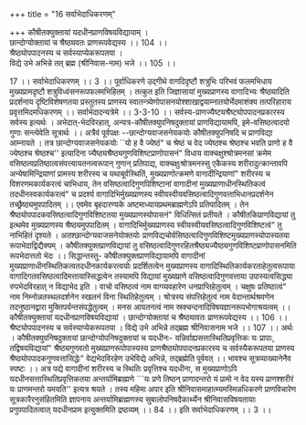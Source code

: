 +++
title = "16 सर्वाभेदाधिकरणम्"

+++
कौषीतक्युक्तायां यदधीनप्राणविषयविद्यायाम् ।  
छान्दोग्योक्तायां च श्रैष्ठ्यवतः प्राणरूपवेद्यस्य ।। 104 ।।  
श्रैष्ठ्योपपादनस्य च सर्वस्याप्येकरूपतया ।   
विद्ये उभे अभिन्ने तत् ब्रह्म (श्रीनिवास-नाम) भजे ।। 105 ।।  
  
17 ।। सर्वाभेदाधिकरणम् ।। 3 ।। पूर्वाधिकरणे उद्गीथे वागदिदृष्टौ शत्रुभिः परिभवं फलमभिधाय मुख्यप्रामदृष्टौ शत्रुविध्वंसनरूपफलमभिहितम् । तत्कुत इति जिज्ञासायां मुख्यप्राणस्य वागादिभ्यः श्रैष्ठ्यादिति प्रदर्शनाय दृष्टिविशेषणतया प्रस्तुतस्य प्राणस्य स्वातन्त्र्येणोपासनयोश्शाखाद्वयाम्नातयोर्भेदमाशंक्य तत्परिहाराय प्रवृत्तमिदमधिकरणम् ।। सर्वाभेदादन्यत्रेमे ।। 3-3-10 ।। सर्वस्य-प्राणज्यैष्ट्यश्रैष्ट्योपपादनप्रकारस्य सर्वस्य इत्यर्थः । अभेदात्-भेदविरहात्, अन्यत्र-कौषीतक्युपनिषदुक्तायां प्राणविद्यायामपि, इमे-वसिष्ठत्वादयो गुणाः सन्त्येवेति सूत्रार्थः ।। अत्रैवं पूर्वपक्षः --छान्दोग्यवाजसनेयकयोः कौषीतक्युपनिषदि च प्राणविद्या आम्नायते । तत्र छान्दोग्यवाजसनेयकयोः ``यो ह वै ज्येष्ठं" च श्रेष्ठं च वेद ज्येष्ठश्च श्रेष्ठश्च भवति प्राणो ह वै ज्येष्ठश्च श्रेष्ठश्च'' इत्यादिना ज्यैष्ठ्यश्रैष्ठ्यगुणविशिष्टप्राणोपासनं" विधाय वाक्चक्षुश्श्रोत्रमनसां क्रमेम वसिष्ठत्वप्रतिष्ठात्वसंपत्त्यायतनत्वरूपान् गुणान् प्रतिपाद्य, वाक्चक्षुःश्रोत्रमनस्सु एकैकस्य शरीरादुत्क्रान्तावपि अन्येषामिन्द्रियाणां प्रामस्य शरीरस्य च यथाबूर्वस्थितिं, मुख्यप्राणोत्क्रमणे वागादीन्द्रियाणां" शरीरस्य च विशरणमकार्यकरत्वं चाभिधाय, तेन वसिष्ठत्वादिगुणपिशिष्टानां वागादीनां मुख्यप्राणाधीनस्थितिकत्वं तदधीनस्वकार्यकरत्वं" च प्रदर्श्य वागादिभिर्मुख्यप्राणस्य स्वीयस्वीयवसिष्ठत्वादिगुणवत्ताभिधानप्रदर्शनेन तच्छ्रैष्ठ्यमुपपादितम् ।। एवमेव बृहदारण्यके अष्टमाध्यायप्रथमब्राह्मणेऽपि प्रतिपादितम् । तेन श्रैष्ठ्योपपादकवसिष्ठत्वादिगुणविशिष्टतया मुख्यप्राणस्योपासनं" विधित्सितं प्रतीयते । कौषीतकिप्राणविद्यायां तु इत्थमेव मुख्यप्राणस्य श्रैष्ठ्यमुपपादितम् । वागादिभिर्मुख्यप्राणस्य स्वीयस्वीयवसिष्ठत्वादिगुणविशिष्टत्वं" तु नाभिहितं दृश्यते । अतश्छान्दोग्यवाजसनेयोक्तयोः प्राणविद्यचोर्वसिष्ठत्वादिगुणविशिष्टमुख्यप्राणस्योपास्यतया रूपाभेदाद्विद्यैक्यम् । कौषीतक्युक्तप्राणविद्यायां तु वसिष्ठत्वादिगुणरहितश्रैष्ठ्यज्यैष्ठ्यगुणविशिष्टप्राणोपासनमिति रूपभेदात्ततो भेदः ।। सिद्धान्तस्तु- कौषीतक्युक्तप्राणविद्यायामपि वागादीनां मुख्यप्राणाधीनस्थितिकत्वतदधीनकार्यकरत्वयोः प्रदर्शितत्वेन मुख्यप्राणस्य वागादिस्थितिकार्यकरताहेतुत्वरूपाया वागादिगतवसिष्ठत्वादिमत्तायास्सिद्धत्वेन तस्यामपि विद्यायां मुख्यप्राणे वसिष्ठत्वादिगुणवत्ताया उपास्यत्वसिद्ध्या रुपभेदविरहात् न विद्याभेद इति । वाचो वसिष्ठत्वं नाम वाग्व्यवहारेण धनप्राप्तिहेतुत्वम् । चक्षुषः प्रतिष्ठात्वं" नाम निम्नोन्नतस्थलदर्शनेन स्खलनं विना स्थितिहेतुत्वम् । श्रोत्रस्य संपत्तिहेतुत्वं नाम वेदान्तार्थश्रवणेन तदनुष्ठानद्वारा मुक्तिपर्यन्तसंपद्धेतुत्वम् । मनस आयतनत्वं नाम स्रक्चन्दनादिविषयज्ञानरूपभोगाश्रयत्वम् ।। कौषीतक्युक्तायां यदधीनप्राणविषयविद्यायां । छान्दोग्योक्तायां च श्रैष्ठ्यावतः प्राणरूपवेद्यस्य ।। 106 ।। श्रैष्ट्योपपादनस्य च सर्वस्याप्येकरूपतया । विद्ये उभे अभिन्ने तद्ब्रह्म श्रीनिवासनाम भजे ।। 107 ।। अर्थः । कौषीतक्युपनिषदुक्तायां छान्दोग्योपनिषदुक्तायां च यदधीनः- यन्निर्वाह्यसत्तास्थितिप्रवृत्तिकः यः प्रापाः, तद्विषयविद्यायां" श्रैष्ठ्यगुणवतो मुख्यप्राणरूपोपास्यस्य प्राणश्रैष्ठ्योपपादनप्रकारस्य च सर्वस्यैकरूपतया प्राणस्य श्रैष्ठ्योपपादकगुणवत्तासिद्धेः" वेद्यभेदविरहेण उभेविद्ये अभिन्ने, तद्ब्रह्मेति पूर्ववत् ।। भावश्च सूत्रव्याख्यानेनैव स्पष्टः ।। अत्र पद्ये वागादीनां शरीरस्य च स्थितिः प्रवृत्तिश्च यदधीना, स मुख्यप्राणोऽपि यदधीनसत्तास्थितिप्रवृत्तिकतया अन्तर्यामिब्राह्मणे ```यः प्रणे तिष्ठन् प्राणादन्तरो यं प्रामो न वेद यस्य प्राणश्शरीरं यः प्राणमन्तरो यमयति'' इत्यत्र श्रयते । तस्य महिमा अपार इति श्रीनिवासमाहात्म्यमस्मिन्नधिकरणे प्राणविचारेण सूत्रकारैरनुसंहितमिति ज्ञापनाय अन्तर्यामिब्राह्मणस्य सुबालोपनिषदैकार्थ्येन श्रीनिवासविषयतायाः प्रगुपपादितत्वात् यदधीनप्राम इत्युक्तमिति द्रष्ठव्यम् ।। 84 ।। इति सर्वाभेदाधिकरणम् ।। 3 ।।